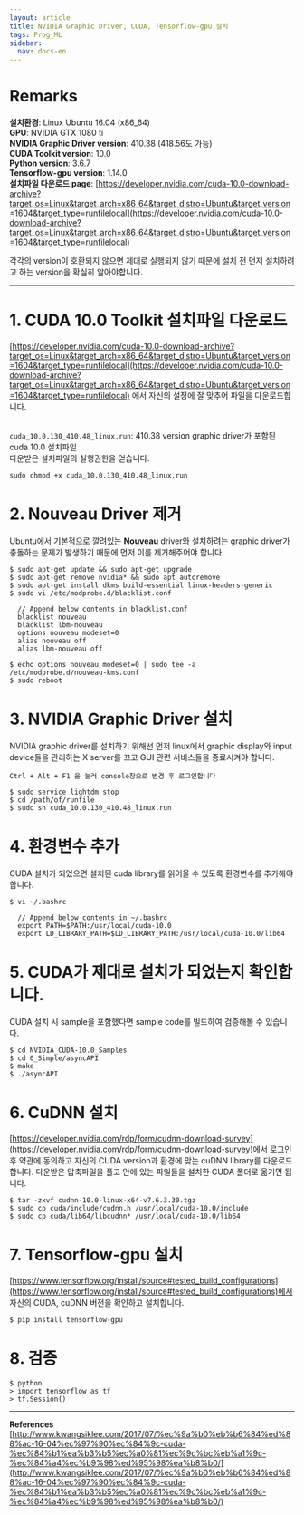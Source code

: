 ```yaml
---
layout: article
title: NVIDIA Graphic Driver, CUDA, Tensorflow-gpu 설치
tags: Prog_ML
sidebar:
  nav: docs-en
---
```


# Remarks
**설치환경**: Linux Ubuntu 16.04 (x86_64) <br>
**GPU**: NVIDIA GTX 1080 ti <br>
**NVIDIA Graphic Driver version**: 410.38 (418.56도 가능) <br>
**CUDA Toolkit version**: 10.0 <br>
**Python version**: 3.6.7 <br>
**Tensorflow-gpu version**: 1.14.0 <br>
**설치파일 다운로드 page**: [https://developer.nvidia.com/cuda-10.0-download-archive?target_os=Linux&target_arch=x86_64&target_distro=Ubuntu&target_version=1604&target_type=runfilelocal](https://developer.nvidia.com/cuda-10.0-download-archive?target_os=Linux&target_arch=x86_64&target_distro=Ubuntu&target_version=1604&target_type=runfilelocal)

각각의 version이 호환되지 않으면 제대로 실행되지 않기 때문에 설치 전 먼저 설치하려고 하는 version을 확실히 알아야합니다.

<!--more-->

---

# 1. CUDA 10.0 Toolkit 설치파일 다운로드
[https://developer.nvidia.com/cuda-10.0-download-archive?target_os=Linux&target_arch=x86_64&target_distro=Ubuntu&target_version=1604&target_type=runfilelocal](https://developer.nvidia.com/cuda-10.0-download-archive?target_os=Linux&target_arch=x86_64&target_distro=Ubuntu&target_version=1604&target_type=runfilelocal) 에서 자신의 설정에 잘 맞추어 파일을 다운로드합니다. <br> <br>

`cuda_10.0.130_410.48_linux.run`: 410.38 version graphic driver가 포함된 cuda 10.0 설치파일 <br>
다운받은 설치파일의 실행권한을 얻습니다.

    sudo chmod +x cuda_10.0.130_410.48_linux.run


# 2. Nouveau Driver 제거
Ubuntu에서 기본적으로 깔려있는 **Nouveau** driver와 설치하려는 graphic driver가 충돌하는 문제가 발생하기 때문에 먼저 이를 제거해주어야 합니다. <br>

    $ sudo apt-get update && sudo apt-get upgrade
    $ sudo apt-get remove nvidia* && sudo apt autoremove
    $ sudo apt-get install dkms build-essential linux-headers-generic
    $ sudo vi /etc/modprobe.d/blacklist.conf

      // Append below contents in blacklist.conf
      blacklist nouveau
      blacklist lbm-nouveau
      options nouveau modeset=0
      alias nouveau off
      alias lbm-nouveau off

    $ echo options nouveau modeset=0 | sudo tee -a /etc/modprobe.d/nouveau-kms.conf
    $ sudo reboot


# 3. NVIDIA Graphic Driver 설치
NVIDIA graphic driver를 설치하기 위해선 먼저 linux에서 graphic display와 input device들을 관리하는 X server를 끄고 GUI 관련 서비스들을 종료시켜야 합니다. <br>

    Ctrl + Alt + F1 을 눌러 console창으로 변경 후 로그인합니다

    $ sudo service lightdm stop
    $ cd /path/of/runfile
    $ sudo sh cuda_10.0.130_410.48_linux.run


# 4. 환경변수 추가
CUDA 설치가 되었으면 설치된 cuda library를 읽어올 수 있도록 환경변수를 추가해야 합니다.

    $ vi ~/.bashrc

      // Append below contents in ~/.bashrc
      export PATH=$PATH:/usr/local/cuda-10.0
      export LD_LIBRARY_PATH=$LD_LIBRARY_PATH:/usr/local/cuda-10.0/lib64


# 5. CUDA가 제대로 설치가 되었는지 확인합니다.
CUDA 설치 시 sample을 포함했다면 sample code를 빌드하여 검증해볼 수 있습니다.

    $ cd NVIDIA_CUDA-10.0_Samples
    $ cd 0_Simple/asyncAPI
    $ make
    $ ./asyncAPI


# 6. CuDNN 설치
[https://developer.nvidia.com/rdp/form/cudnn-download-survey](https://developer.nvidia.com/rdp/form/cudnn-download-survey)에서 로그인 후 약관에 동의하고 자신의 CUDA version과 환경에 맞는 cuDNN library를 다운로드 합니다. 다운받은 압축파일을 풀고 안에 있는 파일들을 설치한 CUDA 폴더로 옮기면 됩니다.

    $ tar -zxvf cudnn-10.0-linux-x64-v7.6.3.30.tgz
    $ sudo cp cuda/include/cudnn.h /usr/local/cuda-10.0/include
    $ sudo cp cuda/lib64/libcudnn* /usr/local/cuda-10.0/lib64

# 7. Tensorflow-gpu 설치
[https://www.tensorflow.org/install/source#tested_build_configurations](https://www.tensorflow.org/install/source#tested_build_configurations)에서 자신의 CUDA, cuDNN 버전을 확인하고 설치합니다.

    $ pip install tensorflow-gpu


# 8. 검증

    $ python
    > import tensorflow as tf
    > tf.Session()

---

**References** <br>
[http://www.kwangsiklee.com/2017/07/%ec%9a%b0%eb%b6%84%ed%88%ac-16-04%ec%97%90%ec%84%9c-cuda-%ec%84%b1%ea%b3%b5%ec%a0%81%ec%9c%bc%eb%a1%9c-%ec%84%a4%ec%b9%98%ed%95%98%ea%b8%b0/](http://www.kwangsiklee.com/2017/07/%ec%9a%b0%eb%b6%84%ed%88%ac-16-04%ec%97%90%ec%84%9c-cuda-%ec%84%b1%ea%b3%b5%ec%a0%81%ec%9c%bc%eb%a1%9c-%ec%84%a4%ec%b9%98%ed%95%98%ea%b8%b0/)
